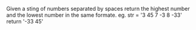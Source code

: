 Given a sting of numbers separated by spaces return the highest number and the lowest number in the same formate.
eg. str = '3 45 7 -3 8 -33' return '-33 45'
